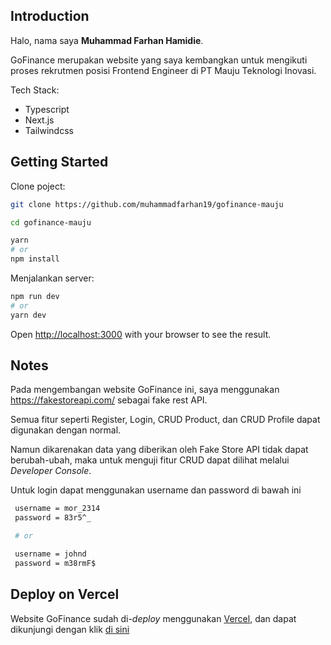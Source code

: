 ## Introduction

Halo, nama saya **Muhammad Farhan Hamidie**.

GoFinance merupakan website yang saya kembangkan untuk mengikuti proses rekrutmen posisi Frontend Engineer di PT Mauju Teknologi Inovasi.

Tech Stack:

- Typescript
- Next.js
- Tailwindcss

## Getting Started

Clone poject:

```bash
git clone https://github.com/muhammadfarhan19/gofinance-mauju
```

```bash
cd gofinance-mauju
```

```bash
yarn
# or
npm install
```

Menjalankan server:

```bash
npm run dev
# or
yarn dev
```

Open [http://localhost:3000](http://localhost:3000) with your browser to see the result.

## Notes

Pada mengembangan website GoFinance ini, saya menggunakan https://fakestoreapi.com/ sebagai fake rest API.

Semua fitur seperti Register, Login, CRUD Product, dan CRUD Profile dapat digunakan dengan normal.

Namun dikarenakan data yang diberikan oleh Fake Store API tidak dapat berubah-ubah, maka untuk menguji fitur CRUD dapat dilihat melalui _Developer Console_.

Untuk login dapat menggunakan username dan password di bawah ini

```bash
 username = mor_2314
 password = 83r5^_

 # or

 username = johnd
 password = m38rmF$
```

## Deploy on Vercel

Website GoFinance sudah di-_deploy_ menggunakan [Vercel](https://vercel.com/), dan dapat dikunjungi dengan klik [di sini](https://gofinance-mauju.vercel.app/)
